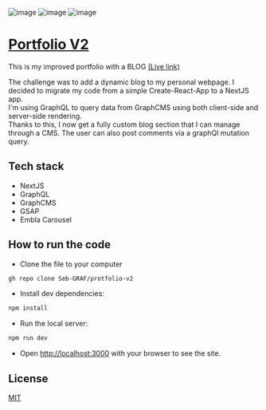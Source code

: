![image](https://user-images.githubusercontent.com/95282692/179689295-6eeb519b-46e6-491c-8744-fbb7dc353f49.png)
![image](https://user-images.githubusercontent.com/95282692/179689401-0e821318-7101-4b1f-8824-71a89585a0b2.png)
![image](https://user-images.githubusercontent.com/95282692/179689488-51ba8170-eb18-41b7-a20f-888c274e7b15.png)

# [Portfolio V2](https://www.sebg.ch)

This is my improved portfolio with a BLOG [(Live link)](https://www.sebg.ch)

The challenge was to add a dynamic blog to my personal webpage. I decided to migrate my code from a simple Create-React-App to a NextJS app.</br> I'm using GraphQL to query data from GraphCMS using both client-side and server-side rendering.</br>
Thanks to this, I now get a fully custom blog section that I can manage through a CMS. The user can also post comments via a graphQl mutation query.

## Tech stack

- NextJS
- GraphQL
- GraphCMS
- GSAP
- Embla Carousel

## How to run the code

- Clone the file to your computer

```bash
gh repo clone Seb-GRAF/protfolio-v2
```

- Install dev dependencies:

```bash
npm install
```

- Run the local server:

```bash
npm run dev
```

- Open [http://localhost:3000](http://localhost:3000) with your browser to see the site.

## License

[MIT](https://choosealicense.com/licenses/mit/)
